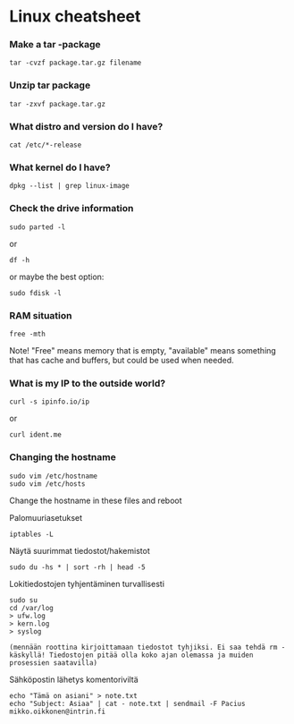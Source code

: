 # Linux cheatsheet


### Make a tar -package
 	tar -cvzf package.tar.gz filename

### Unzip tar package
	tar -zxvf package.tar.gz

### What distro and version do I have?
	cat /etc/*-release

### What kernel do I have?
	dpkg --list | grep linux-image

### Check the drive information
	sudo parted -l

or

	df -h

or maybe the best option:

	sudo fdisk -l

### RAM situation
	free -mth

Note! "Free" means memory that is empty, "available" means something that has cache and buffers, but could be used when needed.

### What is my IP to the outside world?
	curl -s ipinfo.io/ip

or

	curl ident.me
	
### Changing the hostname

	sudo vim /etc/hostname
	sudo vim /etc/hosts

Change the hostname in these files and reboot



Palomuuriasetukset

	iptables -L


Näytä suurimmat tiedostot/hakemistot

	sudo du -hs * | sort -rh | head -5


Lokitiedostojen tyhjentäminen turvallisesti

	sudo su
	cd /var/log
	> ufw.log
	> kern.log
	> syslog

	(mennään roottina kirjoittamaan tiedostot tyhjiksi. Ei saa tehdä rm -käskyllä! Tiedostojen pitää olla koko ajan olemassa ja muiden prosessien saatavilla)


Sähköpostin lähetys komentoriviltä

	echo "Tämä on asiani" > note.txt
	echo "Subject: Asiaa" | cat - note.txt | sendmail -F Pacius mikko.oikkonen@intrin.fi










